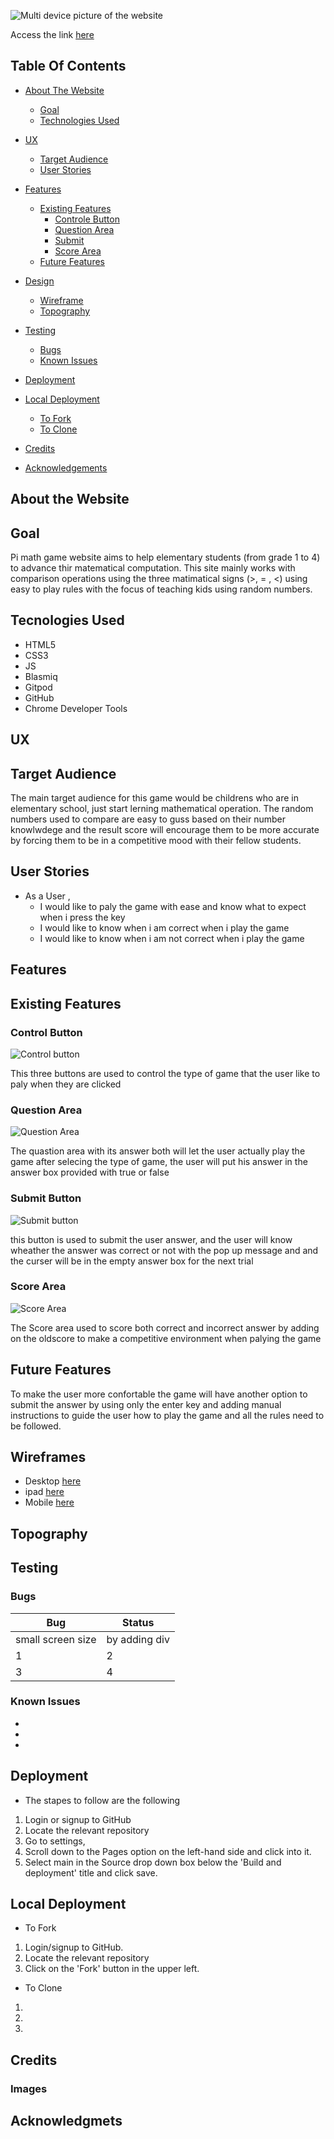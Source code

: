 ![Multi device picture of the website](documentation/marckup.png)

Access the link [here](#https://tes3103.github.io/Pi-Maths-Game/)

## Table Of Contents
* [About The Website](#about-the-website)
  * [Goal](#goal)
  * [Technologies Used](#technologies-used)
* [UX](#ux)
  * [Target Audience](#target-audience)
  * [User Stories](#user-stories)
* [Features](#features)
  * [Existing Features](#existing-features)
    * [Controle Button](#controle-button)
    * [Question Area](#question-area)
    * [Submit](#submit)
    * [Score Area](#score-area)
  * [Future Features](#future-features)
* [Design](#design)
  * [Wireframe](#wireframe)
  * [Topography](#topography)
* [Testing](#testing)
  * [Bugs](#bugs)
  * [Known Issues](#known-issues)
* [Deployment](#deployment)
* [Local Deployment](#local-deployment)
  * [To Fork](#to-fork)
  * [To Clone](#to-clone)
* [Credits](#credits)

* [Acknowledgements](#acknowledgements)  




## About the Website
## Goal
Pi math game website aims to help elementary students (from grade 1 to 4) to advance thir matematical computation. This site mainly works with comparison operations using the three matimatical signs (>, = , <) using easy to play rules with the focus of teaching kids using random numbers.
## Tecnologies Used
* HTML5 
* CSS3
* JS
* Blasmiq
* Gitpod
* GitHub
* Chrome Developer Tools
## UX
## Target Audience
The main target audience for this game would be childrens who are  in elementary school, just start lerning mathematical operation. The random numbers used to compare are easy to guss based on their number knowlwdege and the result score will encourage them to be more accurate by forcing them to be in a competitive mood with their fellow students.
## User Stories
* As a User ,  
  * I would like to paly the game with ease and know what to expect when i press the key
  * I would like to know when i am correct when i play the game
  * I would like to know when i am not correct when i play the game
## Features

## Existing Features
### Control Button
 ![Control button](documentation/control-area.png)
 
 This three buttons are used to control the type of game that the user like to paly when they are clicked

 ### Question Area
 ![Question Area](documentation/question-area.png)

 The quastion area with its answer both will let the user actually play the game after selecing the type of game, the user will put his answer in the answer box provided with true or false

 ### Submit Button
 ![Submit button](documentation/submit.png)

 this button is used to submit the user answer, and the user will know wheather the answer was correct or not with the pop up message and and the curser will be in the empty answer box for the next trial 

 ### Score Area
 ![Score Area](documentation/score-area.png)

 The Score area used to score both correct and incorrect answer by adding on the oldscore to make a competitive environment when palying the game
## Future Features
To make the user more confortable the game will have another option to submit the answer by using only the enter key and adding manual instructions to guide the user how to play the game and all the rules need to be followed.
## Wireframes
* Desktop [here](#wireframe/desktop-wireframe.png)
* ipad [here](#wireframe-ipad.png)
* Mobile [here](#wireframe-phone.png)
## Topography
## Testing
### Bugs
| Bug | Status |
| ---| ---|
| small screen size | by adding div |
|    1| 2 |
| 3 | 4|

### Known Issues
*
* 
* 
## Deployment 
* The stapes to follow are the following
1. Login or signup to GitHub
2. Locate the relevant repository
3. Go to settings, 
4. Scroll down to the Pages option on the left-hand side and click into it.
5. Select main in the Source drop down box below the 'Build and deployment' title and click save.

## Local Deployment
* To Fork 
1. Login/signup to GitHub.
2. Locate the relevant repository 
3. Click on the 'Fork' button in the upper left.
* To Clone
1. 
2. 
3.  
## Credits
### Images
## Acknowledgmets
